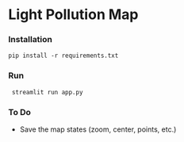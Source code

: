 # Light Pollution Map

### Installation
```pip install -r requirements.txt```

### Run
``` streamlit run app.py```


### To Do
- Save the map states (zoom, center, points, etc.)